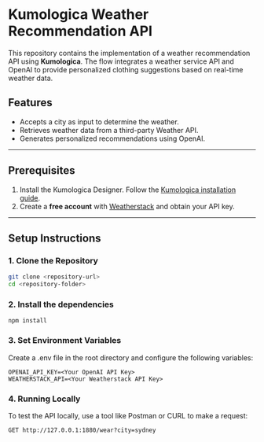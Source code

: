 # Kumologica Weather Recommendation API

This repository contains the implementation of a weather recommendation API using **Kumologica**. The flow integrates a weather service API and OpenAI to provide personalized clothing suggestions based on real-time weather data.

## Features

- Accepts a city as input to determine the weather.
- Retrieves weather data from a third-party Weather API.
- Generates personalized recommendations using OpenAI.

---

## Prerequisites

1. Install the Kumologica Designer. Follow the [Kumologica installation guide](https://docs.kumologica.com/docs/guide/GettingStarted.html#installation).
2. Create a **free account** with [Weatherstack](https://weatherstack.com) and obtain your API key.

---

## Setup Instructions

### 1. Clone the Repository

```bash
git clone <repository-url>
cd <repository-folder>
```

### 2. Install the dependencies

`npm install`

### 3. Set Environment Variables

Create a .env file in the root directory and configure the following variables:

```
OPENAI_API_KEY=<Your OpenAI API Key>
WEATHERSTACK_API=<Your Weatherstack API Key>
```

### 4. Running Locally

To test the API locally, use a tool like Postman or CURL to make a request:

`GET http://127.0.0.1:1880/wear?city=sydney`
